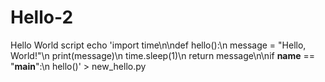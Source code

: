 # Hello-2
Hello World script
echo 'import time\n\ndef hello():\n    message = "Hello, World!"\n    print(message)\n    time.sleep(1)\n    return message\n\nif __name__ == "__main__":\n    hello()' > new_hello.py
